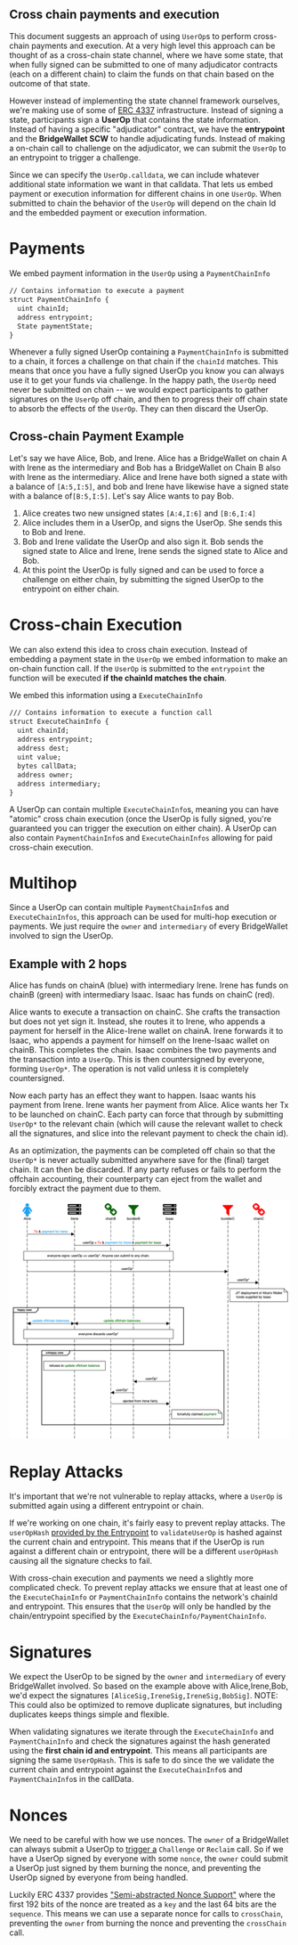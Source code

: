 ## Cross chain payments and execution

This document suggests an approach of using `UserOp`s to perform cross-chain payments and execution. At a very high level this approach can be thought of as a cross-chain state channel, where we have some state, that when fully signed can be submitted to one of many adjudicator contracts (each on a different chain) to claim the funds on that chain based on the outcome of that state.

However instead of implementing the state channel framework ourselves, we're making use of some of [ERC 4337](https://eips.ethereum.org/EIPS/eip-4337) infrastructure. Instead of signing a state, participants sign a **UserOp** that contains the state information. Instead of having a specific "adjudicator" contract, we have the **entrypoint** and the **BridgeWallet SCW** to handle adjudicating funds. Instead of making a on-chain call to challenge on the adjudicator, we can submit the `UserOp` to an entrypoint to trigger a challenge.

Since we can specify the `UserOp.calldata`, we can include whatever additional state information we want in that calldata. That lets us embed payment or execution information for different chains in one `UserOp`. When submitted to chain the behavior of the `UserOp` will depend on the chain Id and the embedded payment or execution information.

# Payments

We embed payment information in the `UserOp` using a `PaymentChainInfo`

```solidity
// Contains information to execute a payment
struct PaymentChainInfo {
  uint chainId;
  address entrypoint;
  State paymentState;
}
```


Whenever a fully signed UserOp containing a `PaymentChainInfo` is submitted to a chain, it forces a challenge on that chain if the `chainId` matches. This means that once you have a fully signed UserOp you know you can always use it to get your funds via challenge. In the happy path, the `UserOp` need never be submitted on chain -- we would expect participants to gather signatures on the `UserOp` off chain, and then to progress their off chain state to absorb the effects of the `UserOp`. They can then discard the UserOp.

## Cross-chain Payment Example

Let's say we have Alice, Bob, and Irene. Alice has a BridgeWallet on chain A with Irene as the intermediary and Bob has a BridgeWallet on Chain B also with Irene as the intermediary. Alice and Irene have both signed a state with a balance of `[A:5,I:5]`, and bob and Irene have likewise have a signed state with a balance of`[B:5,I:5]`. Let's say Alice wants to pay Bob.

1. Alice creates two new unsigned states `[A:4,I:6]` and `[B:6,I:4]`
2. Alice includes them in a UserOp, and signs the UserOp. She sends this to Bob and Irene.
3. Bob and Irene validate the UserOp and also sign it. Bob sends the signed state to Alice and Irene, Irene sends the signed state to Alice and Bob.
4. At this point the UserOp is fully signed and can be used to force a challenge on either chain, by submitting the signed UserOp to the entrypoint on either chain.

# Cross-chain Execution

We can also extend this idea to cross chain execution. Instead of embedding a payment state in the `UserOp` we embed information to make an on-chain function call. If the `UserOp` is submitted to the `entrypoint` the function will be executed **if the chainId matches the chain**.

We embed this information using a `ExecuteChainInfo`

```solidity
/// Contains information to execute a function call
struct ExecuteChainInfo {
  uint chainId;
  address entrypoint;
  address dest;
  uint value;
  bytes callData;
  address owner;
  address intermediary;
}
```

A UserOp can contain multiple `ExecuteChainInfo`s, meaning you can have "atomic" cross chain execution (once the UserOp is fully signed, you're guaranteed you can trigger the execution on either chain). A UserOp can also contain `PaymentChainInfo`s and `ExecuteChainInfos` allowing for paid cross-chain execution.

# Multihop

Since a UserOp can contain multiple `PaymentChainInfo`s and `ExecuteChainInfos`, this approach can be used for multi-hop execution or payments. We just require the `owner` and `intermediary` of every BridgeWallet involved to sign the UserOp.

## Example with 2 hops
Alice has funds on chainA (blue) with intermediary Irene. Irene has funds on chainB (green) with intermediary Isaac. Isaac has funds on chainC (red).

Alice wants to execute a transaction on chainC. She crafts the transaction but does not yet sign it. Instead, she routes it to Irene, who appends a payment for herself in the Alice-Irene wallet on chainA. Irene forwards it to Isaac, who appends a payment for himself on the Irene-Isaac wallet on chainB. This completes the chain. Isaac combines the two payments and the transaction into a `UserOp`. This is then countersigned by everyone, forming `UserOp*`. The operation is not valid unless it is completely countersigned. 

Now each party has an effect they want to happen. Isaac wants his payment from Irene. Irene wants her payment from Alice. Alice wants her Tx to be launched on chainC. Each party can force that through by submitting `UserOp*` to the relevant chain (which will cause the relevant wallet to check all the signatures, and slice into the relevant payment to check the chain id).

As an optimization, the payments can be completed off chain so that the `UserOp*` is never actually submitted anywhere save for the (final) target chain. It can then be discarded. If any party refuses or fails to perform the offchain accounting, their counterparty can eject from the wallet and forcibly extract the payment due to them. 

<!--
fontawesome f182 Alice #1da1f2
fontawesome f233 Irene
fontawesome f0c1 chainB #darkgreen
fontawesome f0b0 bundlerB #darkgreen
fontawesome f233 Isaac
fontawesome f0b0 bundlerC #red
fontawesome f0c1 chainC #red

Alice->Irene: <color:#red>Tx</color> & <color:#1da1f2>payment for Irene</color>
Irene->Isaac: userOp = <color:#red>Tx</color> & <color:#1da1f2>payment for Irene</color> & <color:#darkgreen>payment for Isaac</color>

box over Alice,Isaac: everyone signs: userOp => userOp*. Anyone can submit to any chain.

Alice->bundlerC: userOp*
bundlerC->chainC: userOp*

note over chainC: JIT deployment of Alice's Wallet\n funds supplied by Isaac

group happy case
parallel on
Alice<->Irene: <color:#1da1f2>update offchain balances</color>
Irene<->Isaac: <color:#green>update offchain balances</color>
parallel off

box over Alice,Isaac: everyone discards userOp*
end

group unhappy case
box over Irene: refuses to <color:#darkgreen>update offchain balance</color>
Isaac->bundlerB: userOp*
bundlerB->chainB: userOp*
chainB->Isaac: ejected from Irene fairly
note right of Isaac: forcefully claimed <color:#darkgreen>payment</color>
end
-->
![](./2-hop-rpc.png)

# Replay Attacks

It's important that we're not vulnerable to replay attacks, where a `UserOp` is submitted again using a different entrypoint or chain.

If we're working on one chain, it's fairly easy to prevent replay attacks. The `userOpHash` [provided by the Entrypoint](https://github.com/magmo/Bridge-Wallet/blob/ad6d24fa2435f449751d1b61e24d12faff1f83a9/contracts/core/EntryPoint.sol#L298) to `validateUserOp` is hashed against the current chain and entrypoint. This means that if the UserOp is run against a different chain or entrypoint, there will be a different `userOpHash` causing all the signature checks to fail.

With cross-chain execution and payments we need a slightly more complicated check. To prevent replay attacks we ensure that at least one of the `ExecuteChainInfo` or `PaymentChainInfo` contains the network's chainId and entrypoint. This ensures that the `UserOp` will only be handled by the chain/entrypoint specified by the `ExecuteChainInfo/PaymentChainInfo`.

# Signatures

We expect the UserOp to be signed by the `owner` and `intermediary` of every BridgeWallet involved. So based on the example above with Alice,Irene,Bob, we'd expect the signatures `[AliceSig,IreneSig,IreneSig,BobSig]`. NOTE: This could also be optimized to remove duplicate signatures, but including duplicates keeps things simple and flexible.

When validating signatures we iterate through the `ExecuteChainInfo` and `PaymentChainInfo` and check the signatures against the hash generated using the **first chain id and entrypoint**. This means all participants are signing the same `UserOpHash`. This is safe to do since the we validate the current chain and entrypoint against the `ExecuteChainInfo`s and `PaymentChainInfo`s in the callData.

# Nonces

We need to be careful with how we use nonces. The `owner` of a BridgeWallet can always submit a UserOp to [trigger a](https://github.com/magmo/Bridge-Wallet/blob/66dbb9c41ea8830218265b4def76824320df6bca/contracts/SCBridgeWallet.sol#L207) `Challenge` or `Reclaim` call. So if we have a UserOp signed by everyone with some `nonce`, the `owner` could submit a UserOp just signed by them burning the nonce, and preventing the UserOp signed by everyone from being handled.

Luckily ERC 4337 provides ["Semi-abstracted Nonce Support"](https://eips.ethereum.org/EIPS/eip-4337#semi-abstracted-nonce-support) where the first 192 bits of the nonce are treated as a `key` and the last 64 bits are the `sequence`. This means we can use a separate nonce for calls to `crossChain`, preventing the `owner` from burning the nonce and preventing the `crossChain` call.
